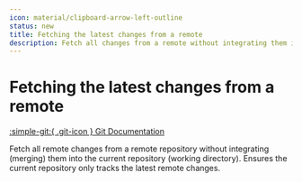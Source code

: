 ```yaml
---
icon: material/clipboard-arrow-left-outline
status: new
title: Fetching the latest changes from a remote
description: Fetch all changes from a remote without integrating them into the current working directory
---
```


# Fetching the latest changes from a remote

[:simple-git:{ .git-icon } Git Documentation](https://git-scm.com/docs/git-fetch)

Fetch all remote changes from a remote repository without integrating (merging) them into the current repository (working directory). Ensures the current repository only tracks the latest remote changes.
